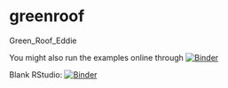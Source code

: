 # greenroof
Green_Roof_Eddie

You might also run the examples online through [![Binder](https://mybinder.org/badge_logo.svg)](https://mybinder.org/v2/gh/cojacoo/greenroof/HEAD?urlpath=rstudio)

Blank RStudio: [![Binder](http://mybinder.org/badge_logo.svg)](http://mybinder.org/v2/gh/binder-examples/r/master?urlpath=rstudio)
